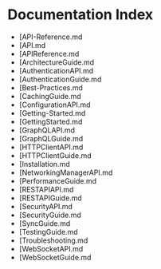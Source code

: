 # Documentation Index

- [API-Reference.md
- [API.md
- [APIReference.md
- [ArchitectureGuide.md
- [AuthenticationAPI.md
- [AuthenticationGuide.md
- [Best-Practices.md
- [CachingGuide.md
- [ConfigurationAPI.md
- [Getting-Started.md
- [GettingStarted.md
- [GraphQLAPI.md
- [GraphQLGuide.md
- [HTTPClientAPI.md
- [HTTPClientGuide.md
- [Installation.md
- [NetworkingManagerAPI.md
- [PerformanceGuide.md
- [RESTAPIAPI.md
- [RESTAPIGuide.md
- [SecurityAPI.md
- [SecurityGuide.md
- [SyncGuide.md
- [TestingGuide.md
- [Troubleshooting.md
- [WebSocketAPI.md
- [WebSocketGuide.md

